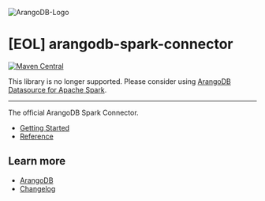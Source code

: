 ![ArangoDB-Logo](https://www.arangodb.com/docs/assets/arangodb_logo_2016_inverted.png)

# [EOL] arangodb-spark-connector

[![Maven Central](https://maven-badges.herokuapp.com/maven-central/com.arangodb/arangodb-spark-connector_2.12/badge.svg)](https://maven-badges.herokuapp.com/maven-central/com.arangodb/arangodb-spark-connector_2.12)

This library is no longer supported. Please consider using [ArangoDB Datasource for Apache Spark](https://github.com/arangodb/arangodb-spark-datasource).

---

The official ArangoDB Spark Connector.

- [Getting Started](https://www.arangodb.com/docs/stable/drivers/spark-connector-getting-started.html)
- [Reference](https://www.arangodb.com/docs/stable/drivers/spark-connector-reference.html)

## Learn more

- [ArangoDB](https://www.arangodb.com/)
- [Changelog](ChangeLog.md)
